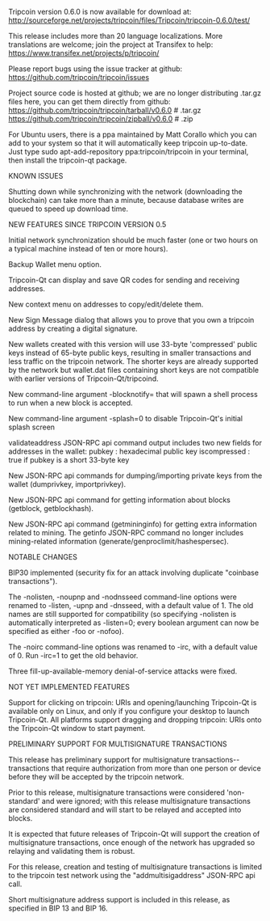 Tripcoin version 0.6.0 is now available for download at:
http://sourceforge.net/projects/tripcoin/files/Tripcoin/tripcoin-0.6.0/test/

This release includes more than 20 language localizations.
More translations are welcome; join the
project at Transifex to help:
https://www.transifex.net/projects/p/tripcoin/

Please report bugs using the issue tracker at github:
https://github.com/tripcoin/tripcoin/issues

Project source code is hosted at github; we are no longer
distributing .tar.gz files here, you can get them
directly from github:
https://github.com/tripcoin/tripcoin/tarball/v0.6.0  # .tar.gz
https://github.com/tripcoin/tripcoin/zipball/v0.6.0  # .zip

For Ubuntu users, there is a ppa maintained by Matt Corallo which
you can add to your system so that it will automatically keep
tripcoin up-to-date.  Just type
sudo apt-add-repository ppa:tripcoin/tripcoin
in your terminal, then install the tripcoin-qt package.


KNOWN ISSUES

Shutting down while synchronizing with the network
(downloading the blockchain) can take more than a minute,
because database writes are queued to speed up download
time.


NEW FEATURES SINCE TRIPCOIN VERSION 0.5

Initial network synchronization should be much faster
(one or two hours on a typical machine instead of ten or more
hours).

Backup Wallet menu option.

Tripcoin-Qt can display and save QR codes for sending
and receiving addresses.

New context menu on addresses to copy/edit/delete them.

New Sign Message dialog that allows you to prove that you
own a tripcoin address by creating a digital
signature.

New wallets created with this version will
use 33-byte 'compressed' public keys instead of
65-byte public keys, resulting in smaller
transactions and less traffic on the tripcoin
network. The shorter keys are already supported
by the network but wallet.dat files containing
short keys are not compatible with earlier
versions of Tripcoin-Qt/tripcoind.

New command-line argument -blocknotify=<command>
that will spawn a shell process to run <command> 
when a new block is accepted.

New command-line argument -splash=0 to disable
Tripcoin-Qt's initial splash screen

validateaddress JSON-RPC api command output includes
two new fields for addresses in the wallet:
pubkey : hexadecimal public key
iscompressed : true if pubkey is a short 33-byte key

New JSON-RPC api commands for dumping/importing
private keys from the wallet (dumprivkey, importprivkey).

New JSON-RPC api command for getting information about
blocks (getblock, getblockhash).

New JSON-RPC api command (getmininginfo) for getting
extra information related to mining. The getinfo
JSON-RPC command no longer includes mining-related
information (generate/genproclimit/hashespersec).



NOTABLE CHANGES

BIP30 implemented (security fix for an attack involving
duplicate "coinbase transactions").

The -nolisten, -noupnp and -nodnsseed command-line
options were renamed to -listen, -upnp and -dnsseed,
with a default value of 1. The old names are still
supported for compatibility (so specifying -nolisten
is automatically interpreted as -listen=0; every
boolean argument can now be specified as either
-foo or -nofoo).

The -noirc command-line options was renamed to
-irc, with a default value of 0. Run -irc=1 to
get the old behavior.

Three fill-up-available-memory denial-of-service
attacks were fixed.


NOT YET IMPLEMENTED FEATURES

Support for clicking on tripcoin: URIs and
opening/launching Tripcoin-Qt is available only on Linux,
and only if you configure your desktop to launch
Tripcoin-Qt. All platforms support dragging and dropping
tripcoin: URIs onto the Tripcoin-Qt window to start
payment.


PRELIMINARY SUPPORT FOR MULTISIGNATURE TRANSACTIONS

This release has preliminary support for multisignature
transactions-- transactions that require authorization
from more than one person or device before they
will be accepted by the tripcoin network.

Prior to this release, multisignature transactions
were considered 'non-standard' and were ignored;
with this release multisignature transactions are
considered standard and will start to be relayed
and accepted into blocks.

It is expected that future releases of Tripcoin-Qt
will support the creation of multisignature transactions,
once enough of the network has upgraded so relaying
and validating them is robust.

For this release, creation and testing of multisignature
transactions is limited to the tripcoin test network using
the "addmultisigaddress" JSON-RPC api call.

Short multisignature address support is included in this
release, as specified in BIP 13 and BIP 16.
